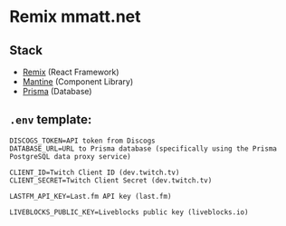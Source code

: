 # Remix mmatt.net

## Stack

-   [Remix](https://remix.run) (React Framework)
-   [Mantine](https://mantine.dev) (Component Library)
-   [Prisma](https://prisma.io) (Database)

## `.env` template:

```
DISCOGS_TOKEN=API token from Discogs
DATABASE_URL=URL to Prisma database (specifically using the Prisma PostgreSQL data proxy service)

CLIENT_ID=Twitch Client ID (dev.twitch.tv)
CLIENT_SECRET=Twitch Client Secret (dev.twitch.tv)

LASTFM_API_KEY=Last.fm API key (last.fm)

LIVEBLOCKS_PUBLIC_KEY=Liveblocks public key (liveblocks.io)
```
